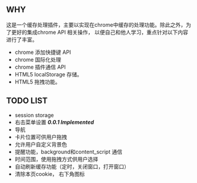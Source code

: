 ## WHY
这是一个缓存处理插件，主要以实现在chrome中缓存的处理功能。除此之外，为了更好的集成chrome API 相关操作，
以便自己和他人学习，重点针对以下内容进行了丰富。
* chrome 添加快捷键 API
* chrome 国际化处理
* chrome 插件通信 API
* HTML5 localStorage 存储。
* HTML5 拖拽功能。

## TODO LIST
* session storage
* 右击菜单设置 ***0.0.1 Implemented***
* 导航
* 卡片位置可供用户拖拽
* 允许用户自定义背景色
* 提醒功能，background和content_script 通信
* 时间范围，使用拖拽方式供用户选择
* 自动刷新缓存功能（定时，关闭窗口，打开窗口）
* 清除本页cookie， 右下角图标